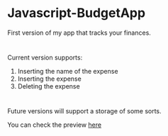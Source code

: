 # Javascript-BudgetApp
First version of my app that tracks your finances.
#
Current version supports:
1. Inserting the name of the expense
2. Inserting the expense
3. Deleting the expense 
#
Future versions will support a storage of some sorts.

You can check the preview [here](https://ahmedskulj00.github.io/Javascript-BudgetApp/)
